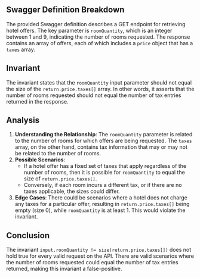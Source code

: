 ## Swagger Definition Breakdown
The provided Swagger definition describes a GET endpoint for retrieving hotel offers. The key parameter is `roomQuantity`, which is an integer between 1 and 9, indicating the number of rooms requested. The response contains an array of offers, each of which includes a `price` object that has a `taxes` array.

## Invariant
The invariant states that the `roomQuantity` input parameter should not equal the size of the `return.price.taxes[]` array. In other words, it asserts that the number of rooms requested should not equal the number of tax entries returned in the response.

## Analysis
1. **Understanding the Relationship**: The `roomQuantity` parameter is related to the number of rooms for which offers are being requested. The `taxes` array, on the other hand, contains tax information that may or may not be related to the number of rooms. 
2. **Possible Scenarios**: 
   - If a hotel offer has a fixed set of taxes that apply regardless of the number of rooms, then it is possible for `roomQuantity` to equal the size of `return.price.taxes[]`.
   - Conversely, if each room incurs a different tax, or if there are no taxes applicable, the sizes could differ.
3. **Edge Cases**: There could be scenarios where a hotel does not charge any taxes for a particular offer, resulting in `return.price.taxes[]` being empty (size 0), while `roomQuantity` is at least 1. This would violate the invariant.

## Conclusion
The invariant `input.roomQuantity != size(return.price.taxes[])` does not hold true for every valid request on the API. There are valid scenarios where the number of rooms requested could equal the number of tax entries returned, making this invariant a false-positive.
